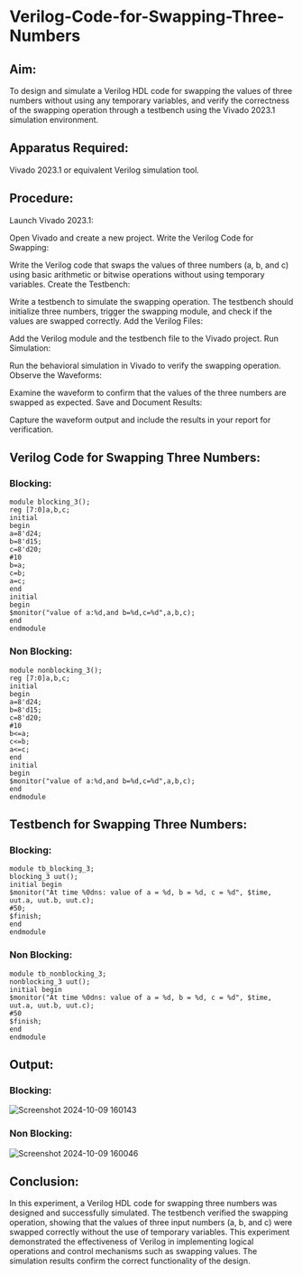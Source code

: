 # Verilog-Code-for-Swapping-Three-Numbers
## Aim:
To design and simulate a Verilog HDL code for swapping the values of three numbers without using any temporary variables, and verify the correctness of the swapping operation through a testbench using the Vivado 2023.1 simulation environment.

## Apparatus Required:
Vivado 2023.1 or equivalent Verilog simulation tool.

## Procedure:
Launch Vivado 2023.1:

Open Vivado and create a new project.
Write the Verilog Code for Swapping:

Write the Verilog code that swaps the values of three numbers (a, b, and c) using basic arithmetic or bitwise operations without using temporary variables.
Create the Testbench:

Write a testbench to simulate the swapping operation. The testbench should initialize three numbers, trigger the swapping module, and check if the values are swapped correctly.
Add the Verilog Files:

Add the Verilog module and the testbench file to the Vivado project.
Run Simulation:

Run the behavioral simulation in Vivado to verify the swapping operation.
Observe the Waveforms:

Examine the waveform to confirm that the values of the three numbers are swapped as expected.
Save and Document Results:

Capture the waveform output and include the results in your report for verification.

## Verilog Code for Swapping Three Numbers:
### Blocking:
```
module blocking_3();
reg [7:0]a,b,c;
initial
begin
a=8'd24;
b=8'd15;
c=8'd20;
#10
b=a;
c=b;
a=c;
end 
initial 
begin
$monitor("value of a:%d,and b=%d,c=%d",a,b,c);
end
endmodule
```
### Non Blocking:
```
module nonblocking_3();
reg [7:0]a,b,c;
initial
begin
a=8'd24;
b=8'd15;
c=8'd20;
#10
b<=a;
c<=b;
a<=c;
end 
initial 
begin
$monitor("value of a:%d,and b=%d,c=%d",a,b,c);
end
endmodule
```
## Testbench for Swapping Three Numbers:
### Blocking:
```
module tb_blocking_3;
blocking_3 uut();
initial begin
$monitor("At time %0dns: value of a = %d, b = %d, c = %d", $time, uut.a, uut.b, uut.c);
#50;
$finish;
end
endmodule
```
### Non Blocking:
```
module tb_nonblocking_3;
nonblocking_3 uut();
initial begin
$monitor("At time %0dns: value of a = %d, b = %d, c = %d", $time, uut.a, uut.b, uut.c);
#50
$finish;
end
endmodule
```
## Output:
### Blocking:
![Screenshot 2024-10-09 160143](https://github.com/user-attachments/assets/f7d08029-54b4-43d0-a61d-05a5bd01ff7e)

### Non Blocking:
![Screenshot 2024-10-09 160046](https://github.com/user-attachments/assets/b04a02a1-868b-4b3d-bf4e-26e6d43d3c0a)

## Conclusion:
In this experiment, a Verilog HDL code for swapping three numbers was designed and successfully simulated. The testbench verified the swapping operation, showing that the values of three input numbers (a, b, and c) were swapped correctly without the use of temporary variables. This experiment demonstrated the effectiveness of Verilog in implementing logical operations and control mechanisms such as swapping values. The simulation results confirm the correct functionality of the design.
